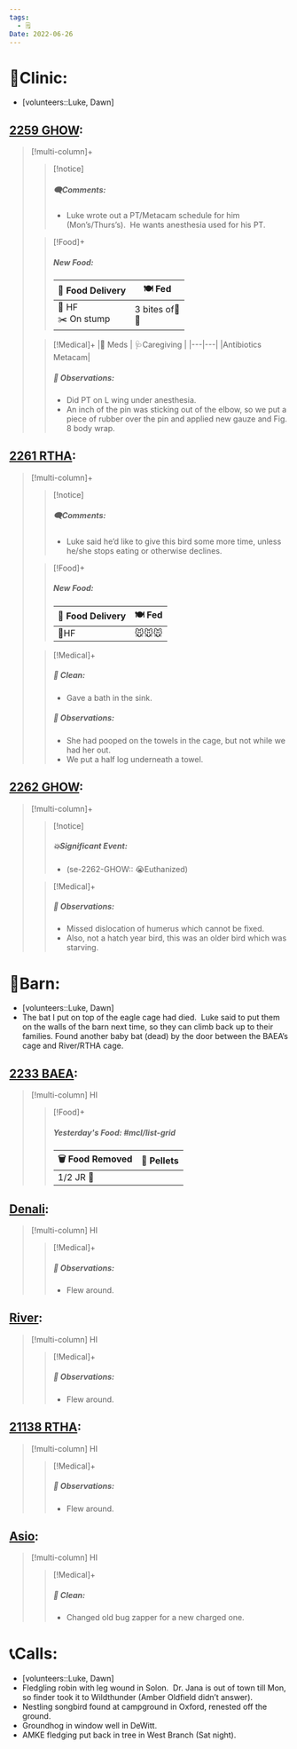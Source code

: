 ```yaml
---
tags:
  - 🗒️
Date: 2022-06-26
---
```


# 🏥Clinic:
- [volunteers::Luke, Dawn]

## [2259 GHOW](../RARE%20Birds/2259%20GHOW.md):
> [!multi-column]+
>
>> [!notice]
>> ##### 🗨️Comments:
>> - Luke wrote out a PT/Metacam schedule for him (Mon’s/Thurs’s).  He wants anesthesia used for his PT.
>
>> [!Food]+
>> ##### New Food:
>> |🚚 Food Delivery| 🍽️ Fed|
>> |---|---|
>>|🫱 HF <br> ✂️ On stump | 3 bites of🐀 <br> 🐀
>
>> [!Medical]+
>> |💊 Meds | 🩺Caregiving |
>> |---|---|
>> |Antibiotics <br> Metacam|
>>
>> ##### 🔭 Observations:
>> - Did PT on L wing under anesthesia.
>> - An inch of the pin was sticking out of the elbow, so we put a piece of rubber over the pin and applied new gauze and Fig. 8 body wrap.

## [2261 RTHA](../RARE%20Birds/2261%20RTHA.md):
> [!multi-column]+
>
>> [!notice]
>> ##### 🗨️Comments:
>> - Luke said he’d like to give this bird some more time, unless he/she stops eating or otherwise declines. 
>
>> [!Food]+
>> ##### New Food:
>> |🚚 Food Delivery| 🍽️ Fed|
>> |---|---|
>>| 🫱HF|🐭🐭🐭
>
>> [!Medical]+
>>##### 🫧 Clean:
>> - Gave a bath in the sink.
>>
>> ##### 🔭 Observations:
>> - She had pooped on the towels in the cage, but not while we had her out. 
>> - We put a half log underneath a towel.

## [2262 GHOW](../RARE%20Birds/2262%20GHOW.md):
> [!multi-column]+
>
>> [!notice]
>> ##### 💥Significant Event:
>> - (se-2262-GHOW:: 😭Euthanized)
>
>> [!Medical]+
>> ##### 🔭 Observations:
>> - Missed dislocation of humerus which cannot be fixed.
>> - Also, not a hatch year bird, this was an older bird which was starving.

# 🏡Barn:
- [volunteers::Luke, Dawn]
- The bat I put on top of the eagle cage had died.  Luke said to put them on the walls of the barn next time, so they can climb back up to their families. Found another baby bat (dead) by the door between the BAEA’s cage and River/RTHA cage.

## [2233 BAEA](../RARE%20Birds/2233%20BAEA.md):
> [!multi-column] HI
>
>> [!Food]+
>> ##### Yesterday's Food: #mcl/list-grid
>> |🗑️ Food Removed| 💩 Pellets
>> |---|---|
>>|1/2 JR 🐀|
>>

## [Denali](../RARE%20Birds/Ed%20Birds/Denali.md):
> [!multi-column] HI
>
>> [!Medical]+
>> ##### 🔭 Observations:
>> - Flew around.

## [River](../RARE%20Birds/Ed%20Birds/River.md):
> [!multi-column] HI
>
>> [!Medical]+
>> ##### 🔭 Observations:
>> - Flew around.

## [21138 RTHA](../RARE%20Birds/21138%20RTHA.md):
> [!multi-column] HI
>
>> [!Medical]+
>> ##### 🔭 Observations:
>> - Flew around.

## [Asio](../RARE%20Birds/Ed%20Birds/Asio.md):
> [!multi-column] HI
>
>> [!Medical]+
>>##### 🫧 Clean:
>> - Changed old bug zapper for a new charged one.
>>

# 📞Calls:
- [volunteers::Luke, Dawn]
- Fledgling robin with leg wound in Solon.  Dr. Jana is out of town till Mon, so finder took it to Wildthunder (Amber Oldfield didn’t answer). 
- Nestling songbird found at campground in Oxford, renested off the ground. 
- Groundhog in window well in DeWitt. 
- AMKE fledging put back in tree in West Branch (Sat night).
